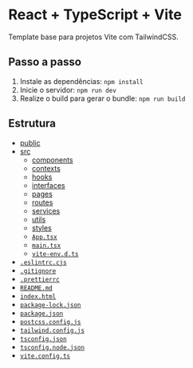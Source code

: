 # React + TypeScript + Vite

Template base para projetos Vite com TailwindCSS.

## Passo a passo

1. Instale as dependências: `npm install`
2. Inicie o servidor: `npm run dev`
3. Realize o build para gerar o bundle: `npm run build`

## Estrutura

- [public](./public)
- [src](./src)
  - [components](./src/components)
  - [contexts](./src/contexts)
  - [hooks](./src/hooks)
  - [interfaces](./src/interfaces)
  - [pages](./src/pages)
  - [routes](./src/routes)
  - [services](./src/services)
  - [utils](./src/utils)
  - [styles](./src/styles)
  - [`App.tsx`](./src/App.tsx)
  - [`main.tsx`](./src/main.tsx)
  - [`vite-env.d.ts`](./src/vite-env.d.ts)
- [`.eslintrc.cjs`](./.eslintrc.cjs)
- [`.gitignore`](./.gitignore)
- [`.prettierrc`](./.prettierrc)
- [`README.md`](./README.md)
- [`index.html`](./index.html)
- [`package-lock.json`](./package-lock.json)
- [`package.json`](./package.json)
- [`postcss.config.js`](./postcss.config.js)
- [`tailwind.config.js`](./tailwind.config.js)
- [`tsconfig.json`](./tsconfig.json)
- [`tsconfig.node.json`](./tsconfig.node.json)
- [`vite.config.ts`](./vite.config.ts)


